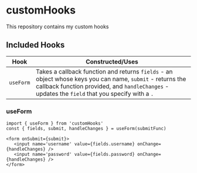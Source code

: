 # customHooks
This repository contains my custom hooks

## Included Hooks

 Hook | Constructed/Uses 
 ---- | ----------------
 `useForm` | Takes a callback function and returns `fields` - an object whose keys you can name, `submit` - returns the callback function provided, and `handleChanges` - updates the `field` that you specify with a `.`

### useForm
 ```
import { useForm } from 'customHooks'
const { fields, submit, handleChanges } = useForm(submitFunc)

<form onSubmit={submit}>
    <input name='username' value={fields.username} onChange={handleChanges} />
    <input name='password' value={fields.password} onChange={handleChanges} />
</form>
```
